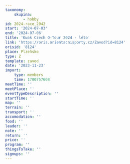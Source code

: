 ```yaml
---
taxonomy:
    skupina:
        - hobby
id: 2024-race_2042
start: '2024-07-03'
end: '2024-07-06'
title: 'Kwak Czech O-Tour 2024 - léto'
link: 'https://oris.orientacnisporty.cz/Zavod?id=8124'
orisid: '8124'
place: Plzeňsko
type: Z
template: zavod
date: '2023-11-23'
import:
    type: members
    time: 1700757608
meetTime: ''
meetPlace: ''
eventTypeDescription: ''
startTime: ''
map: ''
terrain: ''
transport: ''
accomodation: ''
food: ''
leader: ''
note: ''
return: ''
price: ''
program: ''
thingsToTake: ''
signups: ''
---
```


